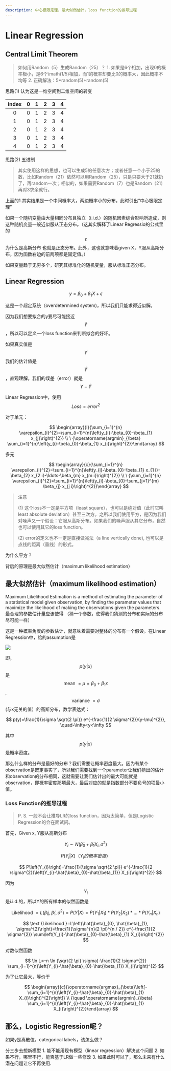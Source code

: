 ```yaml
---
description: 中心极限定理，最大似然估计，loss function的推导过程
---
```


# Linear Regression

## Central Limit Theorem

> 如何用Random（5）生成Random（25）？ 1. 如果是6个相加，出现0的概率极小，是6个\math\(1/5\)相加，而1的概率却要比0的概率大，因此概率不均等 2. 正确解法：5\*random\(5\)+random\(5\)

思路\(1\) 认为这是一维空间到二维空间的转变

| index | 0 | 1 | 2 | 3 | 4 |
| :---: | :---: | :---: | :---: | :---: | :---: |
| 0 | 0 | 1 | 2 | 3 | 4 |
| 1 | 0 | 1 | 2 | 3 | 4 |
| 2 | 0 | 1 | 2 | 3 | 4 |
| 3 | 0 | 1 | 2 | 3 | 4 |
| 4 | 0 | 1 | 2 | 3 | 4 |

思路\(2\) 五进制

> 其实使用这样的思想，也可以生成5的任意次方；或者任意一个小于25的数，比如Random（21）依然可以用Random（25），只是只要大于21就扔了，再random一次；相似的，如果需要Random（7）也是Random（21）再对3求余就行。

上面的1.其实结果是一个中间概率大，两边概率小的分布，此时引出“中心极限定理”

如果一个随机变量由大量相同分布且独立（i.i.d.）的随机因素综合影响所造成，则这种随机变量一般近似服从正态分布。（这其实解释了Linear Regressio的公式里的 $$\epsilon$$ 为什么是高斯分布 也就是正态分布。此外，这也就意味着given X，Y服从高斯分布，因为函数右边的前两项都是固定值。）

如果变量趋于无穷多个，研究其标准化的随机变量，服从标准正态分布。

## Linear Regression

$$y=\beta_{0}+\beta_{1}X+\epsilon$$

这是一个超定系统（overdetermined system\)，所以我们只能求得近似解。

因为我们想要拟合的y要尽可能接近 $$\hat{Y}$$ ，所以可以定义一个loss function来判断拟合的好坏。

如果真实值是 $$Y$$ 我们的估计值是 $$\hat{Y}$$ ，直观理解，我们的误差（error）就是 $$Y-\hat{Y}$$ 

Linear Regression中，使用 $$Loss=error^{2}$$ 

对于单元：

$$
\begin{array}{l}{\sum_{i=1}^{n} \varepsilon_{i}^{2}=\sum_{i=1}^{n}\left(y_{i}-\beta_{0}-\beta_{1} x_{j}\right)^{2}} \\ 
\
{\operatorname{argmin}_{\beta} \sum_{i=1}^{n}\left(y_{i}-\beta_{0}-\beta_{1} x_{i}\right)^{2}}\end{array}
$$

多元

$$
\begin{array}{c}{\sum_{i=1}^{n} \varepsilon_{i}^{2}=\sum_{i=1}^{n}\left(y_{i}-\beta_{0}-\beta_{1} x_{1 i}-\beta_{2} x_{2 i}-\ldots-\beta_{m} x_{m i}\right)^{2}} \\ 
\
{\sum_{i=1}^{n} 
\varepsilon_{i}^{2}=\sum_{i=1}^{n}\left(y_{i}-\beta_{0}-\sum_{j=1}^{m} \beta_{j} x_{j i}\right)^{2}}\end{array}
$$

> 注意
>
>  \(1\) 这个loss不一定是平方项（least square），也可以是绝对值（此时它叫least absolute deviation）甚至三次方。之所以我们使用平方，是因为我们对噪声又一个假设：它服从高斯分布。如果我们的噪声服从其它分布，自然也可以使用其它的loss function。
>
> \(2\) error的定义也不一定是直接做减法（a line vertically done\), 也可以是点线的距离（垂线）的形式。

为什么平方？

背后的原理是最大似然估计（maximum likelihood estimation）

## 最大似然估计（maximum likelihood estimation）

Maximum Likelihood Estimation is a method of estimating the parameter of a statistical model given observation, by finding the parameter values that maximize the likelihood of making the observations given the parameters. 最合理的参数估计量应该使得 （猜一个参数，使得我们猜测的分布和实际的分布尽可能一样）

这是一种概率角度的参数估计，就意味着需要对整体的分布有一个假设。在Linear Regression中，给的assumption是

![](https://cdn.mathpix.com/snip/images/jDR8vTD7Qf9MwcKo_u7kpbh_NxIBQ6uTHhenaJcPXW4.original.fullsize.png)

即， $$p(y | x)$$ 是 $$\text { mean }=\mu=\beta_{0}+\beta_{1}x$$ , $$\text { variance }=\sigma$$ \(与x无关的值）的高斯分布，数学表达式：

$$
p(y)=\frac{1}{\sigma \sqrt{2 \pi}} e^{-\frac{1}{2 \sigma^{2}}(y-\mu)^{2}}, \quad-\infty<y<\infty
$$

其中 $$p(y|x)$$ 是概率密度。

那么什么样的分布是最好的分布？我们需要让概率密度最大。因为有某个observation是既定事实了，所以我们需要找到一个parameter让我们猜出的估计和observation的分布相同，这就需要让我们估计出的最大可能就是observation，即概率密度那项最大，最后对应的就是指数部分不要负号的项最小值。

### Loss Function的推导过程

> P. S. 一般不会让推导LR的loss function，因为太简单，但是Logistic Regression的会在面试问。

首先，Given x, Y服从高斯分布

$$
Y_{i} \sim N\left(\hat{\beta}_{0}+\hat{\beta}_{1} X_{i}, \sigma^{2}\right)
$$

$$P(Y_{i}|X) （Y_{i}的概率密度）$$ 

$$
P\left(Y_{i}\right)=\frac{1}{\sigma \sqrt{2 \pi}} e^{-\frac{1}{2 \sigma^{2}}\left(Y_{i}-\hat{\beta}_{0}-\hat{\beta_{1}} X_{i}\right)^{2}}
$$

因为 $$Y_{i}$$ 是i.i.d.的，所以Y的所有样本的似然函数是

$$
\text {Likelihood }=L\left(\hat{\beta}_{0}, \hat{\beta}_{1}, \sigma^{2}\right)=P(Y | X)=P\left(Y_{1} | X_{1}\right) * P\left(Y_{2} | X_{2}\right) * \ldots * P\left(Y_{n} | X_{n}\right)
$$

$$
\text {Likelihood }=L\left(\hat{\beta}_{0}, \hat{\beta}_{1}, \sigma^{2}\right)=\frac{1}{\sigma^{n}(2 \pi)^{n / 2}} e^{-\frac{1}{2 \sigma^{2}} \sum\left(Y_{i}-\hat{\beta}_{0}-\hat{\beta}_{1} X_{i}\right)^{2}}
$$

对数似然函数

$$
\ln L=-n \ln (\sqrt{2 \pi} \sigma)-\frac{1}{2 \sigma^{2}} \sum_{i=1}^{n}\left(Y_{i}-\hat{\beta}_{0}-\hat{\beta_{1}} X_{i}\right)^{2}
$$

为了让它最大，等价于

$$
\begin{array}{c}{\operatorname{argmax}_{\beta}\left[-\sum_{i=1}^{n}\left(Y_{i}-\hat{\beta}_{0}-\hat{\beta}_{1} X_{i}\right)^{2}\right]} \\ {\quad \operatorname{argmin}_{\beta} \sum_{i=1}^{n}\left(Y_{i}-\hat{\beta}_{0}-\hat{\beta}_{1} X_{i}\right)^{2}}\end{array}
$$

## 那么，Logistic Regression呢？

如果y是离散值，categorical labels，该怎么做？

分三步去想新模型 1. 能不能用现有模型（linear regression）解决这个问题 2. 如果不行，哪里不行，能否基于LR做一些修改 3. 如果此时可以了，那么未来有什么潜在问题让它不再使用.



